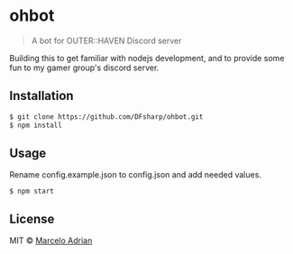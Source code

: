 # ohbot
> A bot for OUTER::HAVEN Discord server

Building this to get familiar with nodejs development, and to provide some fun to my gamer group's discord server. 
## Installation

```sh
$ git clone https://github.com/DFsharp/ohbot.git
$ npm install
```

## Usage
Rename config.example.json to config.json and add needed values.
```
$ npm start
```
## License

MIT © [Marcelo Adrian]()


[npm-image]: https://badge.fury.io/js/ohbot.svg
[npm-url]: https://npmjs.org/package/ohbot
[travis-image]: https://travis-ci.org/dfsharp/ohbot.svg?branch=master
[travis-url]: https://travis-ci.org/dfsharp/ohbot
[daviddm-image]: https://david-dm.org/dfsharp/ohbot.svg?theme=shields.io
[daviddm-url]: https://david-dm.org/dfsharp/ohbot
